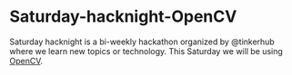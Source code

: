# Saturday-hacknight-OpenCV
Saturday hacknight is a bi-weekly hackathon organized by @tinkerhub  where we learn new topics or technology. This Saturday we will be using <a href="https://opencv.org/">OpenCV</a>. 


